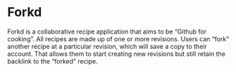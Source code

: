 # Forkd
Forkd is a collaborative recipe application that aims to be “Github for cooking”. All recipes are made up of one or more revisions. Users can “fork” another recipe at a particular revision, which will save a copy to their account. That allows them to start creating new revisions but still retain the backlink to the “forked” recipe.
